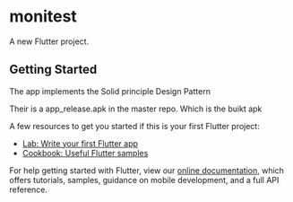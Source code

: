 # monitest

A new Flutter project.

## Getting Started

The app implements the Solid principle Design Pattern 

Their is a app_release.apk in the master repo.  Which is the buikt apk

A few resources to get you started if this is your first Flutter project:

- [Lab: Write your first Flutter app](https://flutter.dev/docs/get-started/codelab)
- [Cookbook: Useful Flutter samples](https://flutter.dev/docs/cookbook)

For help getting started with Flutter, view our
[online documentation](https://flutter.dev/docs), which offers tutorials,
samples, guidance on mobile development, and a full API reference.
